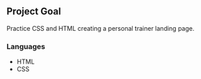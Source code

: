 ## Project Goal

Practice CSS and HTML creating a personal trainer landing page.

### Languages

- HTML
- CSS
